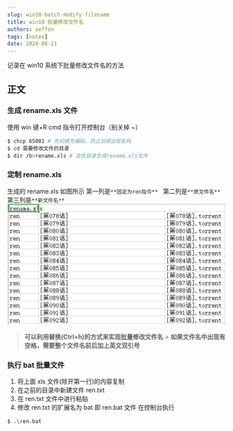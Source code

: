 ```yaml
---
slug: win10-batch-modify-filename
title: win10 批量修改文件名
authors: zeffon
tags: [notes]
date: 2020-06-21
---
```


记录在 win10 系统下批量修改文件名的方法

<!--truncate-->

## 正文

### 生成 rename.xls 文件

使用 win 键+R cmd 指令打开控制台（别关掉 ~）

```sh
$ chcp 65001 # 先切换为编码，防止后续出现乱码
$ cd 需要修改文件的目录
$ dir /b>rename.xls # 会在目录生成rename.xls文件
```

### 定制 rename.xls

生成的 rename.xls 如图所示
第一列是`**固定为ren指令**`   第二列是`**原文件名**`   第三列是`**新文件名**`
![21-rename.xls.png](./img/06/21-rename.xls.png)

> **可以利用替换(Ctrl+h)的方式来实现批量修改文件名** > **如果文件名中出现有空格，需要整个文件名前后加上英文双引号**

### 执行 bat 批量文件

1. 将上面 xls 文件(除开第一行)的内容复制
2. 在之前的目录中新建文件 ren.txt
3. 在 ren.txt 文件中进行粘贴
4. 修改 ren.txt 的扩展名为 bat 即 ren.bat 文件
   在控制台执行

```sh
$ .\ren.bat
```
